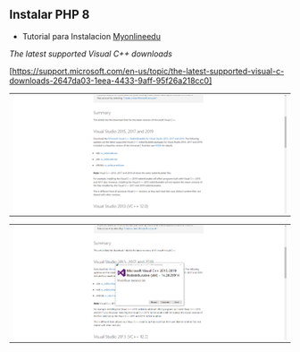 ## Instalar PHP 8



- Tutorial para Instalacion [Myonlineedu](https://www.myonlineedu.com/blog/view/16/how-to-update-to-php-8-in-wamp-server-localhost)


_The latest supported Visual C++ downloads_

[https://support.microsoft.com/en-us/topic/the-latest-supported-visual-c-downloads-2647da03-1eea-4433-9aff-95f26a218cc0]

<table align="center">
  <tr>
    <td align="center" style="padding=0;width=50%;">
      <img align="center" style="padding=0;" src="../images/vc_redist_x64.png" />
    </td>
  </tr>
</table>

<table align="center">
  <tr>
    <td align="center" style="padding=0;width=50%;">
      <img align="center" style="padding=0;" src="../images/vc_redist_x642.png" />
    </td>
  </tr>
</table>